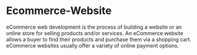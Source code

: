 # Ecommerce-Website
eCommerce web development is the process of building a website or an online store for selling products and/or services. An eCommerce website allows a buyer to find their products and purchase them via a shopping cart. eCommerce websites usually offer a variety of online payment options.
